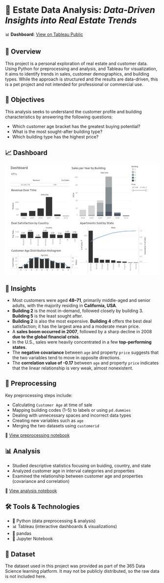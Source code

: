 # 🏦 Estate Data Analysis: *Data-Driven Insights into Real Estate Trends*

📊 **Dashboard**: [View on Tableau Public](https://public.tableau.com/views/estate-market-analysis-dashboard/Dashboard1?:language=en-US&:sid=&:redirect=auth&:display_count=n&:origin=viz_share_link)

## 📌 Overview

This project is a personal exploration of real estate and customer data. Using Python for preprocessing and analysis, and Tableau for visualization, it aims to identify trends in sales, customer demographics, and building types. While the approach is structured and the results are data-driven, this is a pet project and not intended for professional or commercial use.

## 🎯 Objectives

This analysis seeks to understand the customer profile and building characteristics by answering the following questions:

- Which customer age bracket has the greatest buying potential?
- What is the most sought-after building type?
- Which building type has the highest price?

## 📈 Dashboard

![Dashboard Preview](images/dashboard.png)

## 🧠 Insights

- Most customers were aged **48–71**, primarily middle-aged and senior adults, with the majority residing in **California, USA**.
- **Building 2** is the most in-demand, followed closely by building 3. **Building 5** is the least sought after.
- **Building 2** is also the most expensive. **Building 4** offers the best deal satisfaction; it has the largest area and a moderate mean price.
- A **sales boom occurred in 2007**, followed by a sharp decline in 2008 **due to the global financial crisis**.
- In the U.S., sales were heavily concentrated in a few **top-performing states**.
- The **negative covariance** between `age` and property `price` suggests that the two variables tend to move in opposite directions.
- The **correlation value of -0.17** between `age` and property `price` indicates that the linear relationship is very weak, almost nonexistent.

## 🧹 Preprocessing
Key preprocessing steps include:
- Calculating `Customer Age` at time of sale
- Mapping building codes (1–5) to labels or using `pd.dummies`
- Dealing with unnecessary spaces and incorrect data types
- Creating new variables such as `age`
- Merging the two datasets using `customerid`

📝 [View preprocessing notebook](notebooks/1_data_preprocessing.ipynb)

## 📊 Analysis 
- Studied descriptive statistics focusing on buiding, country, and state
- Analyzed customer age in interval categories and properties
- Examined the relationship between customer age and properties (covariance and correlation)

📓 [View analysis notebook](notebooks/2_data_analysis.ipynb)

## 🛠️ Tools & Technologies
- 🐍 Python (data preprocessing & analysis)
- 📊 Tableau (interactive dashboards & visualizations)
- 🐼 pandas 
- 📎 Jupyter Notebook 

## 📂 Dataset

The dataset used in this project was provided as part of the 365 Data Science learning platform. It may not be publicly distributed, so the raw data is not included here.


